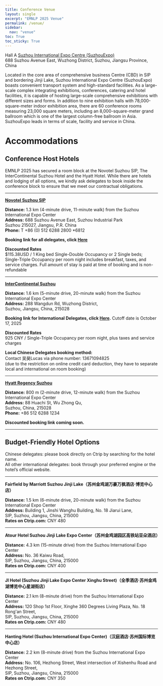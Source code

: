 ```yaml
---
title: Conference Venue
layout: single
excerpt: "EMNLP 2025 Venue"
permalink: /venue/
sidebar:
  nav: "venue"
toc: True
toc_sticky: True
---
```


Hall A [Suzhou International Expo Centre (SuzhouExpo)](https://en.suzhouexpo.com/zhanguansheshiEn-335.html) \
688 Suzhou Avenue East, Wuzhong District, Suzhou, Jiangsu Province, China

Located in the core area of comprehensive business Centre (CBD) in SIP and bordering Jinji Lake, Suzhou International Expo Centre (SuzhouExpo) boasts convenient transport system and high-standard facilities. As a large-scale complex integrating exhibitions, conferences, catering and hotel facilities, it is capable of hosting large-scale comprehensive exhibitions with different sizes and forms. In addition to nine exhibition halls with 78,000-square-meter indoor exhibition area, there are 60 conference rooms measuring 23,000 square meters, including an 8,000-square-meter grand ballroom which is one of the largest column-free ballroom in Asia. SuzhouExpo leads in terms of scale, facility and service in China.

# Accommodations

## Conference Host Hotels

EMNLP 2025 has secured a room block at the Novotel Suzhou SIP, The InterContinental Suzhou Hotel and the Hyatt Hotel. While there are hotels and lodging of all options, we kindly ask delegates to book inside the conference block to ensure that we meet our contractual obligations.

---
**[Novotel Suzhou SIP](https://novotel.accor.com/a/en/usa.html)**

**Distance:** 1.3 km (4-minute drive, 11-minute walk) from the Suzhou International Expo Center  
**Address:** 688 Suzhou Avenue East, Suzhou Industrial Park  
Suzhou 215027, Jiangsu, P.R. China  
**Phone:** T +86 (0) 512 6288 2800 *6812  

**Booking link for all delegates, click [Here](https://all.accor.com/ssr/app/accor/rates/9442/index.en.shtml?dateIn=2025-11-20&nights=1&compositions=1&stayplus=false&snu=false&accessibleRooms=false&hideWDR=false&productCode=null&hideHotelDetails=false)**

**Discounted Rates**  
$115.38USD / 1 King bed Single-Double Occupancy or 2 Single beds; Single-Triple Occupancy per room night includes breakfast, taxes, and service charges. Full amount of stay is paid at time of booking and is non-refundable

---

**[InterContinental Suzhou](https://www.ihg.com/intercontinental/hotels/cn/zh/suzhou/suzha/hoteldetail)**

**Distance:** 1.6 km (5-minute drive, 20-minute walk) from the Suzhou International Expo Center  
**Address:** 288 Wangdun Rd, Wuzhong District,  
Suzhou, Jiangsu, China, 215028

**Booking link for International Delegates, click [Here](https://www.ihg.com/hotels/us/en/find-hotels/select-roomrate?fromRedirect=true&qSrt=sAV&qIta=99801505&icdv=99801505&qSlH=SUZHA&qCiD=04&qCiMy=102025&qCoD=10&qCoMy=102025&qGrpCd=H00&qAAR=6CBARC&qRtP=6CBARC&setPMCookies=true&qSHBrC=IC&qDest=No.%20288%20Wang%20Dun%20Road%2C%20Suzhou%20Industrial%20Park%2C%20Suzhou%2C%20JS%2C%20CN&showApp=true&adjustMonth=false&srb_u=1).** Cutoff date is October 17, 2025

**Discounted Rates**  
925 CNY / Single-Triple Occupancy per room night, plus taxes and service charges

**Local Chinese Delegates booking method:**  
Contact 吴昊Lucas via phone number: 13671094825  
(due to the restriction on online credit card deduction, they have to separate local and international on room booking)

---

**[Hyatt Regency Suzhou](https://www.hyatt.com/hyatt-regency/en-US/suzhr-hyatt-regency-suzhou)**

**Distance:** 800 m (2-minute drive, 12-minute walk) from the Suzhou International Expo Center  
**Address:** 88 Huachi St, Wu Zhong Qu,  
Suzhou, China, 215028  
**Phone:** +86 512 6288 1234

**Discounted booking link coming soon.**

---

## Budget-Friendly Hotel Options

Chinese delegates: please book directly on Ctrip by searching for the hotel name.  
All other international delegates: book through your preferred engine or the hotel’s official website.

---

**Fairfield by Marriott Suzhou Jinji Lake（苏州金鸡湖万豪万枫酒店·博览中心店）**

**Distance:** 1.5 km (6-minute drive, 20-minute walk) from the Suzhou International Expo Center  
**Address:** Building 1, Jinshi Wanghu Building, No. 18 Jiarui Lane,  
SIP, Suzhou, Jiangsu, China, 215000  
**Rates on Ctrip.com:** CNY 480

---

**Atour Hotel Suzhou Jinji Lake Expo Center（苏州金鸡湖园区高铁站亚朵酒店）**

**Distance:** 4.3 km (15-minute drive) from the Suzhou International Expo Center  
**Address:** No. 36 Kaiwu Road,  
SIP, Suzhou, Jiangsu, China, 215000  
**Rates on Ctrip.com:** CNY 400

---

**JI Hotel (Suzhou Jinji Lake Expo Center Xinghu Street)（全季酒店·苏州金鸡湖博览中心星湖街店）**

**Distance:** 2.1 km (8-minute drive) from the Suzhou International Expo Center  
**Address:** 120 Shop 1st Floor, Xinghe 360 Degrees Living Plaza, No. 18 Rong'an Street,  
SIP, Suzhou, Jiangsu, China, 215000  
**Rates on Ctrip.com:** CNY 480

---

**Hanting Hotel (Suzhou International Expo Center)（汉庭酒店·苏州国际博览中心店）**

**Distance:** 2.2 km (8-minute drive) from the Suzhou International Expo Center  
**Address:** No. 106, Hezhong Street, West intersection of Xishenhu Road and Hezhong Street,  
SIP, Suzhou, Jiangsu, China, 215000  
**Rates on Ctrip.com:** CNY 350